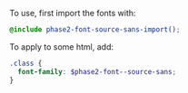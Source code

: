 To use, first import the fonts with:

```scss
@include phase2-font-source-sans-import();
```

To apply to some html, add:

```scss
.class {
  font-family: $phase2-font--source-sans;
}
```
